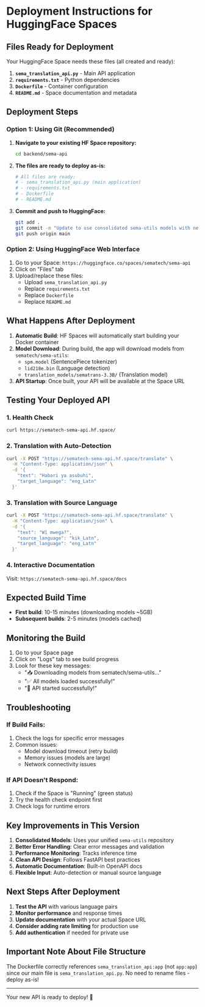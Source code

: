 # Deployment Instructions for HuggingFace Spaces

## Files Ready for Deployment

Your HuggingFace Space needs these files (all created and ready):

1. **`sema_translation_api.py`** - Main API application
2. **`requirements.txt`** - Python dependencies
3. **`Dockerfile`** - Container configuration
4. **`README.md`** - Space documentation and metadata

## Deployment Steps

### Option 1: Using Git (Recommended)

1. **Navigate to your existing HF Space repository:**
   ```bash
   cd backend/sema-api
   ```

2. **The files are ready to deploy as-is:**
   ```bash
   # All files are ready:
   # - sema_translation_api.py (main application)
   # - requirements.txt
   # - Dockerfile
   # - README.md
   ```

3. **Commit and push to HuggingFace:**
   ```bash
   git add .
   git commit -m "Update to use consolidated sema-utils models with new API"
   git push origin main
   ```

### Option 2: Using HuggingFace Web Interface

1. Go to your Space: `https://huggingface.co/spaces/sematech/sema-api`
2. Click on "Files" tab
3. Upload/replace these files:
   - Upload `sema_translation_api.py`
   - Replace `requirements.txt`
   - Replace `Dockerfile`
   - Replace `README.md`

## What Happens After Deployment

1. **Automatic Build**: HF Spaces will automatically start building your Docker container
2. **Model Download**: During build, the app will download models from `sematech/sema-utils`:
   - `spm.model` (SentencePiece tokenizer)
   - `lid218e.bin` (Language detection)
   - `translation_models/sematrans-3.3B/` (Translation model)
3. **API Startup**: Once built, your API will be available at the Space URL

## Testing Your Deployed API

### 1. Health Check
```bash
curl https://sematech-sema-api.hf.space/
```

### 2. Translation with Auto-Detection
```bash
curl -X POST "https://sematech-sema-api.hf.space/translate" \
  -H "Content-Type: application/json" \
  -d '{
    "text": "Habari ya asubuhi",
    "target_language": "eng_Latn"
  }'
```

### 3. Translation with Source Language
```bash
curl -X POST "https://sematech-sema-api.hf.space/translate" \
  -H "Content-Type: application/json" \
  -d '{
    "text": "Wĩ mwega?",
    "source_language": "kik_Latn",
    "target_language": "eng_Latn"
  }'
```

### 4. Interactive Documentation
Visit: `https://sematech-sema-api.hf.space/docs`

## Expected Build Time

- **First build**: 10-15 minutes (downloading models ~5GB)
- **Subsequent builds**: 2-5 minutes (models cached)

## Monitoring the Build

1. Go to your Space page
2. Click on "Logs" tab to see build progress
3. Look for these key messages:
   - "📥 Downloading models from sematech/sema-utils..."
   - "✅ All models loaded successfully!"
   - "🎉 API started successfully!"

## Troubleshooting

### If Build Fails:
1. Check the logs for specific error messages
2. Common issues:
   - Model download timeout (retry build)
   - Memory issues (models are large)
   - Network connectivity issues

### If API Doesn't Respond:
1. Check if the Space is "Running" (green status)
2. Try the health check endpoint first
3. Check logs for runtime errors

## Key Improvements in This Version

1. **Consolidated Models**: Uses your unified `sema-utils` repository
2. **Better Error Handling**: Clear error messages and validation
3. **Performance Monitoring**: Tracks inference time
4. **Clean API Design**: Follows FastAPI best practices
5. **Automatic Documentation**: Built-in OpenAPI docs
6. **Flexible Input**: Auto-detection or manual source language

## Next Steps After Deployment

1. **Test the API** with various language pairs
2. **Monitor performance** and response times
3. **Update documentation** with your actual Space URL
4. **Consider adding rate limiting** for production use
5. **Add authentication** if needed for private use

## Important Note About File Structure

The Dockerfile correctly references `sema_translation_api:app` (not `app:app`) since our main file is `sema_translation_api.py`. No need to rename files - deploy as-is!

---

Your new API is ready to deploy! 🚀
